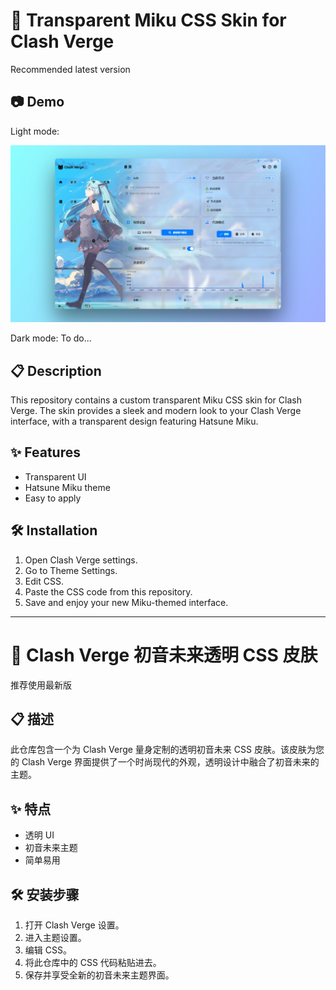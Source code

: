 # 🌟 Transparent Miku CSS Skin for Clash Verge

Recommended latest version


## 📷 Demo
Light mode:

![Demo](https://github.com/Duke486/Miku-Skin-ClashVerge/blob/main/demo.jpg)

Dark mode:
To do...


## 📋 Description

This repository contains a custom transparent Miku CSS skin for Clash Verge. The skin provides a sleek and modern look to your Clash Verge interface, with a transparent design featuring Hatsune Miku.

## ✨ Features

- Transparent UI
- Hatsune Miku theme
- Easy to apply

## 🛠️ Installation

1. Open Clash Verge settings.
2. Go to Theme Settings.
3. Edit CSS.
4. Paste the CSS code from this repository.
5. Save and enjoy your new Miku-themed interface.

---

# 🌟 Clash Verge 初音未来透明 CSS 皮肤

推荐使用最新版

## 📋 描述

此仓库包含一个为 Clash Verge 量身定制的透明初音未来 CSS 皮肤。该皮肤为您的 Clash Verge 界面提供了一个时尚现代的外观，透明设计中融合了初音未来的主题。

## ✨ 特点

- 透明 UI
- 初音未来主题
- 简单易用

## 🛠️ 安装步骤

1. 打开 Clash Verge 设置。
2. 进入主题设置。
3. 编辑 CSS。
4. 将此仓库中的 CSS 代码粘贴进去。
5. 保存并享受全新的初音未来主题界面。


